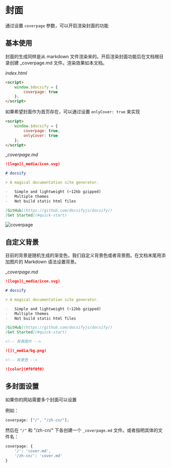 # 封面

通过设置 `coverpage` 参数，可以开启渲染封面的功能

## 基本使用

封面的生成同样是从 markdown 文件渲染来的。开启渲染封面功能后在文档根目录创建 \_coverpage.md 文件。渲染效果如本文档。

_index.html_

```html
<script>
    window.$docsify = {
        coverpage: true
    };
</script>
```

如果希望封面作为首页存在，可以通过设置 `onlyCover: true` 来实现

```html
<script>
    window.$docsify = {
        coverpage: true,
        onlyCover: true
    };
</script>
```

\__coverpage.md_

```markdown
![logo](_media/icon.svg)

# docsify

> A magical documentation site generator.

-   Simple and lightweight (~12kb gzipped)
-   Multiple themes
-   Not build static html files

[GitHub](https://github.com/docsifyjs/docsify/)
[Get Started](#quick-start)
```

![coverpage](http://resources.ffstone.top/resource/image/coverpage)

## 自定义背景

目前的背景是随机生成的渐变色，我们自定义背景色或者背景图。在文档末尾用添加图片的 Markdown 语法设置背景。

\__coverpage.md_

```markdown
![logo](_media/icon.svg)

# docsify

> A magical documentation site generator.

-   Simple and lightweight (~12kb gzipped)
-   Multiple themes
-   Not build static html files

[GitHub](https://github.com/docsifyjs/docsify/)
[Get Started](#quick-start)

<!-- 背景图片 -->

![](_media/bg.png)

<!-- 背景色 -->

![color](#f0f0f0)
```

## 多封面设置

如果你的网站需要多个封面可以设置

例如：

```js
coverpage: ["/", "/zh-cn/"];
```

然后在 `"/"` 和 "/zh-cn/" 下各创建一个 `_coverpage.md` 文件。或者指明具体的文件名：

```js
coverpage: {
    '/': 'cover.md',
    '/zh-cn/': 'cover.md'
}
```
